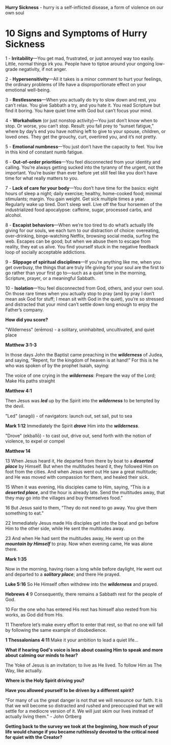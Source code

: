 **Hurry Sickness** - hurry is a self-inflicted disease, a form of violence on our own soul

# 10 Signs and Symptoms of Hurry Sickness

1 - **Irritability**—You get mad, frustrated, or just annoyed way too easily. Little, normal things irk you. People have to tiptoe around your ongoing low-grade negativity, if not anger.

2 - **Hypersensitivity**—All it takes is a minor comment to hurt your feelings, the ordinary problems of life have a disproportionate effect on your emotional well-being.

3 - **Restlessness**—When you actually do try to slow down and rest, you can’t relax. You give Sabbath a try, and you hate it. You read Scripture but find it boring. You have quiet time with God but can’t focus your mind.

4 - **Workaholism** (or just nonstop activity)—You just don’t know when to stop. Or worse, you can’t stop. Result: you fall prey to “sunset fatigue,” where by day’s end you have nothing left to give to your spouse, children, or loved ones. They get the grouchy, curt, overtired you, and it’s not pretty.

5 - **Emotional numbness**—You just don’t have the capacity to feel. You live in this kind of constant numb fatigue.

6 - **Out-of-order priorities**—You feel disconnected from your identity and calling. You’re always getting sucked into the tyranny of the urgent, not the important. You’re busier than ever before yet still feel like you don’t have time for what really matters to you.

7 - **Lack of care for your body**—You don’t have time for the basics: eight hours of sleep a night; daily exercise; healthy, home-cooked food; minimal stimulants; margin. You gain weight. Get sick multiple times a year. Regularly wake up tired. Don’t sleep well. Live off the four horsemen of the industrialized food apocalypse: caffeine, sugar, processed carbs, and alcohol.

8 - **Escapist behaviors**—When we’re too tired to do what’s actually life giving for our souls, we each turn to our distraction of choice: overeating, over-drinking, binge-watching Netflix, browsing social media, surfing the web. Escapes can be good; but when we abuse them to escape from reality, they eat us alive. You find yourself stuck in the negative feedback loop of socially acceptable addictions.

9 - **Slippage of spiritual disciplines**—If you’re anything like me, when you get overbusy, the things that are truly life giving for your soul are the first to go rather than your first go to—such as a quiet time in the morning, Scripture, prayer, or a meaningful Sabbath.

10 - **Isolation**—You feel disconnected from God, others, and your own soul. On those rare times when you actually stop to pray (and by pray I don’t mean ask God for stuff; I mean sit with God in the quiet), you’re so stressed and distracted that your mind can’t settle down long enough to enjoy the Father’s company.

**How did you score?**

"Wilderness" (erēmos) - a solitary, uninhabited, uncultivated, and quiet place

**Matthew 3:1-3**

In those days John the Baptist came preaching in the ***wilderness*** of Judea, and saying, “Repent, for the kingdom of heaven is at hand!” For this is he who was spoken of by the prophet Isaiah, saying:

The voice of one crying in the ***wilderness***:
Prepare the way of the Lord;
Make His paths straight

**Matthew 4:1**

Then Jesus was ***led*** up by the Spirit into the ***wilderness*** to be tempted by the devil.

"Led" (anagō) - of navigators: launch out, set sail, put to sea

**Mark 1:12**
Immediately the Spirit ***drove*** Him into the ***wilderness***.

"Drove" (ekballō) - to cast out, drive out, send forth with the notion of violence, to expel or compel

**Matthew 14**

13 When Jesus heard it, He departed from there by boat to a ***deserted place*** by Himself. But when the multitudes heard it, they followed Him on foot from the cities. And when Jesus went out He saw a great multitude; and He was moved with compassion for them, and healed their sick.

15 When it was evening, His disciples came to Him, saying, “This is a ***deserted place***, and the hour is already late. Send the multitudes away, that they may go into the villages and buy themselves food.”

16 But Jesus said to them, “They do not need to go away. You give them something to eat.”

22 Immediately Jesus made His disciples get into the boat and go before Him to the other side, while He sent the multitudes away.

23 And when He had sent the multitudes away, He went up on the ***mountain by Himself*** to pray. Now when evening came, He was alone there.

**Mark 1:35**

Now in the morning, having risen a long while before daylight, He went out and departed to a ***solitary place***; and there He prayed.

**Luke 5:16**
So He Himself often withdrew into the ***wilderness*** and prayed.

**Hebrews 4**
9 Consequently, there remains a Sabbath rest for the people of God.

10 For the one who has entered His rest has himself also rested from his works, as God did from His.

11 Therefore let’s make every effort to enter that rest, so that no one will fall by following the same example of disobedience.

**1 Thessalonians 4:11**
Make it your ambition to lead a quiet life...

**What if hearing God's voice is less about coaxing Him to speak and more about calming our minds to hear?**

The Yoke of Jesus is an invitation; to live as He lived. To follow Him as The Way, like actually.

**Where is the Holy Spirit driving you?**

**Have you allowed yourself to be driven by a different spirit?**

"For many of us the great danger is not that we will renounce our faith. It is that we will become so distracted and rushed and preoccupied that we will settle for a mediocre version of it. We will just skim our lives instead of actually living them." - John Ortberg

**Getting back to the survey we took at the beginning, how much of your life would change if you became ruthlessly devoted to the critical need for quiet with the Creator?**